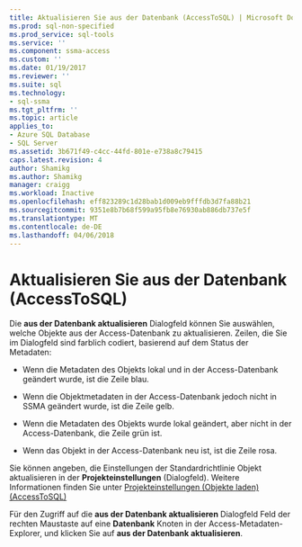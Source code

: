 ```yaml
---
title: Aktualisieren Sie aus der Datenbank (AccessToSQL) | Microsoft Docs
ms.prod: sql-non-specified
ms.prod_service: sql-tools
ms.service: ''
ms.component: ssma-access
ms.custom: ''
ms.date: 01/19/2017
ms.reviewer: ''
ms.suite: sql
ms.technology:
- sql-ssma
ms.tgt_pltfrm: ''
ms.topic: article
applies_to:
- Azure SQL Database
- SQL Server
ms.assetid: 3b671f49-c4cc-44fd-801e-e738a8c79415
caps.latest.revision: 4
author: Shamikg
ms.author: Shamikg
manager: craigg
ms.workload: Inactive
ms.openlocfilehash: eff823289c1d28bab1d009eb9fffdb3d7fa88b21
ms.sourcegitcommit: 9351e8b7b68f599a95fb8e76930ab886db737e5f
ms.translationtype: MT
ms.contentlocale: de-DE
ms.lasthandoff: 04/06/2018
---
```

# <a name="refresh-from-database-accesstosql"></a>Aktualisieren Sie aus der Datenbank (AccessToSQL)
Die **aus der Datenbank aktualisieren** Dialogfeld können Sie auswählen, welche Objekte aus der Access-Datenbank zu aktualisieren. Zeilen, die Sie im Dialogfeld sind farblich codiert, basierend auf dem Status der Metadaten:  
  
-   Wenn die Metadaten des Objekts lokal und in der Access-Datenbank geändert wurde, ist die Zeile blau.  
  
-   Wenn die Objektmetadaten in der Access-Datenbank jedoch nicht in SSMA geändert wurde, ist die Zeile gelb.  
  
-   Wenn die Metadaten des Objekts wurde lokal geändert, aber nicht in der Access-Datenbank, die Zeile grün ist.  
  
-   Wenn das Objekt in der Access-Datenbank neu ist, ist die Zeile rosa.  
  
Sie können angeben, die Einstellungen der Standardrichtlinie Objekt aktualisieren in der **Projekteinstellungen** (Dialogfeld). Weitere Informationen finden Sie unter [Projekteinstellungen &#40;Objekte laden&#41; &#40;AccessToSQL&#41;](../../ssma/access/project-settings-loading-objects-accesstosql.md)  
  
Für den Zugriff auf die **aus der Datenbank aktualisieren** Dialogfeld Feld der rechten Maustaste auf eine **Datenbank** Knoten in der Access-Metadaten-Explorer, und klicken Sie auf **aus der Datenbank aktualisieren**.  
  
